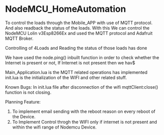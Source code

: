 # NodeMCU_HomeAutomation
To control the loads through the Mobile_APP with use of MQTT protocol. And also readback the status of the loads.
With this We can control the NodeMCU Lolin v3Esp8266Ex and used the MQTT protocol and Adafruit MQTT Broker.

Controlling of 4Loads and Reading the status of those loads has done

We have used the node.ping() inbuilt function in order to check whether the Internet is present or not, If Internet is not present then we hav$

Main_Application.lua is the MQTT related operations has implemented 
init.lua is the initialization of the WIFI and other related stuff.



Known Bugs: In init.lua file after disconnection of the wifi mqttClient:close() function is not closing.


Planning Feature:
1. To implement email sending with the reboot reason on every  reboot of the Device.
2. To Implement Control throgh the WIFI only if internet is not present and within the wifi range of Nodemcu Device. 
